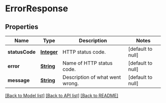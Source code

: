 # ErrorResponse
## Properties

Name | Type | Description | Notes
------------ | ------------- | ------------- | -------------
**statusCode** | [**Integer**](integer.md) | HTTP status code. | [default to null]
**error** | [**String**](string.md) | Name of HTTP status code. | [default to null]
**message** | [**String**](string.md) | Description of what went wrong. | [default to null]

[[Back to Model list]](../README.md#documentation-for-models) [[Back to API list]](../README.md#documentation-for-api-endpoints) [[Back to README]](../README.md)

